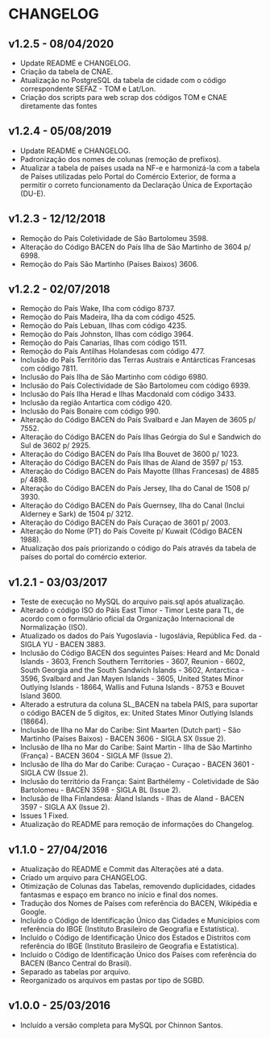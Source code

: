 # CHANGELOG

## v1.2.5 - 08/04/2020

- Update README e CHANGELOG.
- Criação da tabela de CNAE.
- Atualização no PostgreSQL da tabela de cidade com o código correspondente SEFAZ - TOM e Lat/Lon.
- Criação dos scripts para web scrap dos códigos TOM e CNAE diretamente das fontes 

## v1.2.4 - 05/08/2019

- Update README e CHANGELOG.
- Padronização dos nomes de colunas (remoção de prefixos).
- Atualizar a tabela de países usada na NF-e e harmonizá-la com a tabela de Países utilizadas pelo Portal do Comércio Exterior, de forma a permitir o correto funcionamento da Declaração Única de Exportação (DU-E).

## v1.2.3 - 12/12/2018

- Remoção do País Coletividade de São Bartolomeu 3598.
- Alteração do Código BACEN do País Ilha de São Martinho de 3604 p/ 6998.
- Remoção do País São Martinho (Países Baixos) 3606.

## v1.2.2 - 02/07/2018

- Remoção do País Wake, Ilha com código 8737.
- Remoção do País Madeira, Ilha da com código 4525.
- Remoção do País Lebuan, Ilhas com código 4235.
- Remoção do País Johnston, Ilhas com código 3964.
- Remoção do País Canarias, Ilhas com código 1511.
- Remoção do País Antilhas Holandesas com código 477.
- Inclusão do País Território das Terras Austrais e Antárcticas Francesas com código 7811.
- Inclusão do País Ilha de São Martinho com código 6980.
- Inclusão do País Colectividade de São Bartolomeu com código 6939.
- Inclusão do País Ilha Herad e Ilhas Macdonald com código 3433.
- Inclusão da região Antartica com código 420.
- Inclusão do País Bonaire com código 990.
- Alteração do Código BACEN do País Svalbard e Jan Mayen de 3605 p/ 7552.
- Alteração do Código BACEN do País Ilhas Geórgia do Sul e Sandwich do Sul de 3602 p/ 2925.
- Alteração do Código BACEN do País Ilha Bouvet de 3600 p/ 1023.
- Alteração do Código BACEN do País Ilhas de Aland de 3597 p/ 153.
- Alteração do Código BACEN do País Mayotte (Ilhas Francesas) de 4885 p/ 4898.
- Alteração do Código BACEN do País Jersey, Ilha do Canal de 1508 p/ 3930.
- Alteração do Código BACEN do País Guernsey, Ilha do Canal (Inclui Alderney e Sark) de 1504 p/ 3212.
- Alteração do Código BACEN do País Curaçao de 3601 p/ 2003.
- Alteração do Nome (PT) do País Coveite p/ Kuwait (Código BACEN 1988).
- Atualização dos país priorizando o código do País através da tabela de países do portal do comércio exterior.

## v1.2.1 - 03/03/2017

- Teste de execução no MySQL do arquivo pais.sql após atualização.
- Alterado o código ISO do Páis East Timor - Timor Leste para TL, de acordo com o formulário oficial da Organização Internacional de Normalização (ISO).
- Atualizado os dados do País Yugoslavia - Iugoslávia, República Fed. da - SIGLA YU - BACEN 3883.
- Inclusão do Código BACEN dos seguintes Países: Heard and Mc Donald Islands - 3603, French Southern Territories - 3607, Reunion - 6602, South Georgia and the South Sandwich Islands - 3602, Antarctica - 3596, Svalbard and Jan Mayen Islands - 3605, United States Minor Outlying Islands - 18664, Wallis and Futuna Islands - 8753 e Bouvet Island 3600.
- Alterado a estrutura da coluna SL_BACEN na tabela PAIS, para suportar o código BACEN de 5 digitos, ex: United States Minor Outlying Islands (18664).
- Inclusão de Ilha no Mar do Caribe: Sint Maarten (Dutch part) - São Martinho (Países Baixos) - BACEN 3606 - SIGLA SX (Issue 2).
- Inclusão de Ilha no Mar do Caribe: Saint Martin - Ilha de São Martinho (França) - BACEN 3604 - SIGLA MF (Issue 2).
- Inclusão de Ilha do Mar do Caribe: Curaçao - Curaçao - BACEN 3601 - SIGLA CW (Issue 2).
- Inclusão do território da França: Saint Barthélemy - Coletividade de São Bartolomeu - BACEN 3598 - SIGLA BL (Issue 2).
- Inclusão de Ilha Finlandesa: Åland Islands - Ilhas de Aland - BACEN 3597 - SIGLA AX (Issue 2).
- Issues 1 Fixed.
- Atualização do README para remoção de informações do Changelog.

## v1.1.0 - 27/04/2016

- Atualização do README e Commit das Alterações até a data.
- Criado um arquivo para CHANGELOG.
- Otimização de Colunas das Tabelas, removendo duplicidades, cidades fantasmas e espaço em branco no início e final dos nomes.
- Tradução dos Nomes de Países com referência do BACEN, Wikipédia e Google.
- Incluído o Código de Identificação Único das Cidades e Municípios com referência do IBGE (Instituto Brasileiro de Geografia e Estatística).
- Incluído o Código de Identificação Único dos Estados e Distritos com referência do IBGE (Instituto Brasileiro de Geografia e Estatística).
- Incluído o Código de Identificação Único dos Países com referência do BACEN (Banco Central do Brasil).
- Separado as tabelas por arquivo.
- Reorganizado os arquivos em pastas por tipo de SGBD.

## v1.0.0 - 25/03/2016

- Incluído a versão completa para MySQL por Chinnon Santos.
